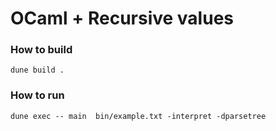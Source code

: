 # OCaml + Recursive values

### How to build
```
dune build .
```


### How to run
```
dune exec -- main  bin/example.txt -interpret -dparsetree
```
